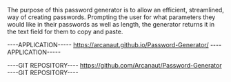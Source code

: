 The purpose of this password generator is to allow an efficient, streamlined, way of creating passwords. Prompting the user for what parameters they would like in their passwords as well as length, the generator returns it in the text field for them to copy and paste.



----APPLICATION-----
https://arcanaut.github.io/Password-Generator/
----APPLICATION-----

----GIT REPOSITORY----
https://github.com/Arcanaut/Password-Generator
----GIT REPOSITORY----

